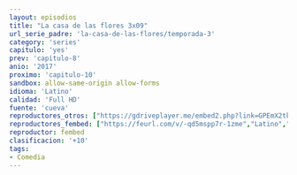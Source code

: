 ```yaml
---
layout: episodios
title: "La casa de las flores 3x09"
url_serie_padre: 'la-casa-de-las-flores/temporada-3'
category: 'series'
capitulo: 'yes'
prev: 'capitulo-8'
anio: '2017'
proximo: 'capitulo-10'
sandbox: allow-same-origin allow-forms
idioma: 'Latino'
calidad: 'Full HD'
fuente: 'cueva'
reproductores_otros: ["https://gdriveplayer.me/embed2.php?link=GPEmX2tkfJcSChlMyNwckANByre5kuVZZd60AIxyh%252BxmGLeXqHARrmoq2adhsdMCd0%252FR9d5yJMvXMxQB9jeiZjNgP%252BBJHr6fyadq6dRhaVQ4wpQ3%252F4nc7F%252BuNu9OuIuB280UBUfmj1XVBajP%252BFRm0l3YuJho4J44ioqOYIGeVN%252BFFSNr3fI%252BTHyjQNFDyOz7WimJCMuRSSa9E2UcVlSTGe","Latino","https://supervideo.tv/e/hiemrawsv6a7","Latino","https://mstream.website/lktu0i3igh9t","Latino","https://gounlimited.to/embed-e5q1xa0ub01e.html","Latino","https://mstream.website/1b6ncup20w79","Latino"]
reproductores_fembed: ["https://feurl.com/v/-qd5mspp7r-1zme","Latino","https://feurl.com/v/88r8ga88n30q533","Latino"]
reproductor: fembed
clasificacion: '+10'
tags:
- Comedia
---
```












